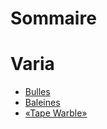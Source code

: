 # Sommaire

# Varia
- [Bulles](./bulles/bulles.md)
- [Baleines](./baleines/baleines.md)
- [«Tape Warble»](./tape_warble/tape_warble.md)